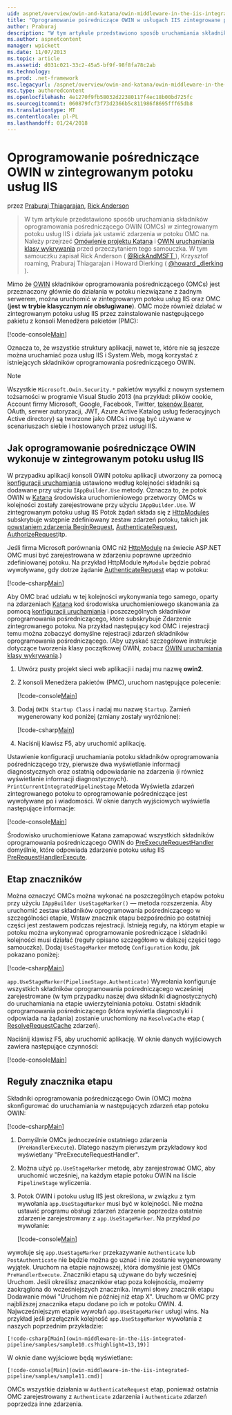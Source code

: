 ```yaml
---
uid: aspnet/overview/owin-and-katana/owin-middleware-in-the-iis-integrated-pipeline
title: "Oprogramowanie pośredniczące OWIN w usługach IIS zintegrowane potoku | Dokumentacja firmy Microsoft"
author: Praburaj
description: "W tym artykule przedstawiono sposób uruchamiania składników oprogramowania pośredniczącego OWIN (OMCs) w zintegrowanym potoku usług IIS i działa jak ustawić zdarzenia w potoku OMC na. Należy..."
ms.author: aspnetcontent
manager: wpickett
ms.date: 11/07/2013
ms.topic: article
ms.assetid: d031c021-33c2-45a5-bf9f-98f8fa78c2ab
ms.technology: 
ms.prod: .net-framework
msc.legacyurl: /aspnet/overview/owin-and-katana/owin-middleware-in-the-iis-integrated-pipeline
msc.type: authoredcontent
ms.openlocfilehash: 4e1270f9fb58032d22380117f4ec18b00bd725fc
ms.sourcegitcommit: 060879fcf3f73d2366b5c811986f8695fff65db8
ms.translationtype: MT
ms.contentlocale: pl-PL
ms.lasthandoff: 01/24/2018
---
```

<a name="owin-middleware-in-the-iis-integrated-pipeline"></a>Oprogramowanie pośredniczące OWIN w zintegrowanym potoku usług IIS
====================
przez [Praburaj Thiagarajan](https://github.com/Praburaj), [Rick Anderson](https://github.com/Rick-Anderson)

> W tym artykule przedstawiono sposób uruchamiania składników oprogramowania pośredniczącego OWIN (OMCs) w zintegrowanym potoku usług IIS i działa jak ustawić zdarzenia w potoku OMC na. Należy przejrzeć [Omówienie projektu Katana](an-overview-of-project-katana.md) i [OWIN uruchamiania klasy wykrywania](owin-startup-class-detection.md) przed przeczytaniem tego samouczka. W tym samouczku zapisał Rick Anderson ( [ @RickAndMSFT ](https://twitter.com/#!/RickAndMSFT) ), Krzysztof roaming, Praburaj Thiagarajan i Howard Dierking ( [ @howard \_dierking](https://twitter.com/howard_dierking) ).


Mimo że [OWIN](an-overview-of-project-katana.md) składników oprogramowania pośredniczącego (OMCs) jest przeznaczony głównie do działania w potoku niezwiązane z żadnym serwerem, można uruchomić w zintegrowanym potoku usług IIS oraz OMC (**jest w trybie klasycznym *nie* obsługiwane**). OMC może również działać w zintegrowanym potoku usług IIS przez zainstalowanie następującego pakietu z konsoli Menedżera pakietów (PMC):

[!code-console[Main](owin-middleware-in-the-iis-integrated-pipeline/samples/sample1.cmd)]

Oznacza to, że wszystkie struktury aplikacji, nawet te, które nie są jeszcze można uruchamiać poza usług IIS i System.Web, mogą korzystać z istniejących składników oprogramowania pośredniczącego OWIN. 

> [!NOTE]
> Wszystkie `Microsoft.Owin.Security.*` pakietów wysyłki z nowym systemem tożsamości w programie Visual Studio 2013 (na przykład: plików cookie, Account firmy Microsoft, Google, Facebook, Twitter, [tokenów Bearer](http://self-issued.info/docs/draft-ietf-oauth-v2-bearer.html), OAuth, serwer autoryzacji, JWT, Azure Active Katalog usług federacyjnych Active directory) są tworzone jako OMCs i mogą być używane w scenariuszach siebie i hostowanych przez usługi IIS.

## <a name="how-owin-middleware-executes-in-the-iis-integrated-pipeline"></a>Jak oprogramowanie pośredniczące OWIN wykonuje w zintegrowanym potoku usług IIS

W przypadku aplikacji konsoli OWIN potoku aplikacji utworzony za pomocą [konfiguracji uruchamiania](owin-startup-class-detection.md) ustawiono według kolejności składniki są dodawane przy użyciu `IAppBuilder.Use` metody. Oznacza to, że potok OWIN w [Katana](an-overview-of-project-katana.md) środowiska uruchomieniowego przetworzy OMCs w kolejności zostały zarejestrowane przy użyciu `IAppBuilder.Use`. W zintegrowanym potoku usług IIS Potok żądań składa się z [HttpModules](https://msdn.microsoft.com/library/ms178468(v=vs.85).aspx) subskrybuje wstępnie zdefiniowany zestaw zdarzeń potoku, takich jak [powstaniem zdarzenia BeginRequest](https://msdn.microsoft.com/library/system.web.httpapplication.beginrequest.aspx), [AuthenticateRequest](https://msdn.microsoft.com/library/system.web.httpapplication.authenticaterequest.aspx), [AuthorizeRequest](https://msdn.microsoft.com/library/system.web.httpapplication.authorizerequest.aspx)itp.

Jeśli firma Microsoft porównania OMC niż [HttpModule](https://msdn.microsoft.com/library/zec9k340(v=vs.85).aspx) na świecie ASP.NET OMC musi być zarejestrowana w zdarzeniu poprawne uprzednio zdefiniowanej potoku. Na przykład HttpModule `MyModule` będzie pobrać wywoływane, gdy dotrze żądanie [AuthenticateRequest](https://msdn.microsoft.com/library/system.web.httpapplication.authenticaterequest.aspx) etap w potoku:

[!code-csharp[Main](owin-middleware-in-the-iis-integrated-pipeline/samples/sample2.cs?highlight=10)]

Aby OMC brać udziału w tej kolejności wykonywania tego samego, oparty na zdarzeniach [Katana](an-overview-of-project-katana.md) kod środowiska uruchomieniowego skanowania za pomocą [konfiguracji uruchamiania](owin-startup-class-detection.md) i poszczególnych składników oprogramowania pośredniczącego, które subskrybuje Zdarzenie zintegrowanego potoku. Na przykład następujący kod OMC i rejestracji temu można zobaczyć domyślne rejestracji zdarzeń składników oprogramowania pośredniczącego. (Aby uzyskać szczegółowe instrukcje dotyczące tworzenia klasy początkowej OWIN, zobacz [OWIN uruchamiania klasy wykrywania](owin-startup-class-detection.md).)

1. Utwórz pusty projekt sieci web aplikacji i nadaj mu nazwę **owin2**.
2. Z konsoli Menedżera pakietów (PMC), uruchom następujące polecenie: 

    [!code-console[Main](owin-middleware-in-the-iis-integrated-pipeline/samples/sample3.cmd)]
3. Dodaj `OWIN Startup Class` i nadaj mu nazwę `Startup`. Zamień wygenerowany kod poniżej (zmiany zostały wyróżnione):  

    [!code-csharp[Main](owin-middleware-in-the-iis-integrated-pipeline/samples/sample4.cs?highlight=5-7,15-36)]
4. Naciśnij klawisz F5, aby uruchomić aplikację.

Ustawienie konfiguracji uruchamiania potoku składników oprogramowania pośredniczącego trzy, pierwsze dwa wyświetlanie informacji diagnostycznych oraz ostatnią odpowiadanie na zdarzenia (i również wyświetlanie informacji diagnostycznych). `PrintCurrentIntegratedPipelineStage` Metoda Wyświetla zdarzeń zintegrowanego potoku to oprogramowanie pośredniczące jest wywoływane po i wiadomości. W oknie danych wyjściowych wyświetla następujące informacje:

[!code-console[Main](owin-middleware-in-the-iis-integrated-pipeline/samples/sample5.cmd)]

Środowisko uruchomieniowe Katana zamapować wszystkich składników oprogramowania pośredniczącego OWIN do [PreExecuteRequestHandler](https://msdn.microsoft.com/library/system.web.httpapplication.prerequesthandlerexecute.aspx) domyślnie, które odpowiada zdarzenie potoku usług IIS [PreRequestHandlerExecute](https://msdn.microsoft.com/library/system.web.httpapplication.prerequesthandlerexecute.aspx).

## <a name="stage-markers"></a>Etap znaczników

Można oznaczyć OMCs można wykonać na poszczególnych etapów potoku przy użyciu `IAppBuilder UseStageMarker()` — metoda rozszerzenia. Aby uruchomić zestaw składników oprogramowania pośredniczącego w szczególności etapie, Wstaw znacznik etapu bezpośrednio po ostatniej części jest zestawem podczas rejestracji. Istnieją reguły, na którym etapie w potoku można wykonywać oprogramowanie pośredniczące i składniki kolejności musi działać (reguły opisano szczegółowo w dalszej części tego samouczka). Dodaj `UseStageMarker` metodę `Configuration` kodu, jak pokazano poniżej:

[!code-csharp[Main](owin-middleware-in-the-iis-integrated-pipeline/samples/sample6.cs?highlight=13,19)]

`app.UseStageMarker(PipelineStage.Authenticate)` Wywołania konfiguruje wszystkich składników oprogramowania pośredniczącego wcześniej zarejestrowane (w tym przypadku naszej dwa składniki diagnostycznych) do uruchamiania na etapie uwierzytelniania potoku. Ostatni składnik oprogramowania pośredniczącego (która wyświetla diagnostyki i odpowiada na żądania) zostanie uruchomiony na `ResolveCache` etap ( [ResolveRequestCache](https://msdn.microsoft.com/library/system.web.httpapplication.resolverequestcache.aspx) zdarzeń).

Naciśnij klawisz F5, aby uruchomić aplikację. W oknie danych wyjściowych zawiera następujące czynności:

[!code-console[Main](owin-middleware-in-the-iis-integrated-pipeline/samples/sample7.cmd)]

## <a name="stage-marker-rules"></a>Reguły znacznika etapu

Składniki oprogramowania pośredniczącego Owin (OMC) można skonfigurować do uruchamiania w następujących zdarzeń etap potoku OWIN:

[!code-csharp[Main](owin-middleware-in-the-iis-integrated-pipeline/samples/sample8.cs)]

1. Domyślnie OMCs jednocześnie ostatniego zdarzenia (`PreHandlerExecute`). Dlatego naszym pierwszym przykładowy kod wyświetlany "PreExecuteRequestHandler".
2. Można użyć `pp.UseStageMarker` metodę, aby zarejestrować OMC, aby uruchomić wcześniej, na każdym etapie potoku OWIN na liście `PipelineStage` wyliczenia.
3. Potok OWIN i potoku usług IIS jest określona, w związku z tym wywołania `app.UseStageMarker` musi być w kolejności. Nie można ustawić programu obsługi zdarzeń zdarzenie poprzedza ostatnie zdarzenie zarejestrowany z `app.UseStageMarker`. Na przykład *po* wywołanie:

    [!code-console[Main](owin-middleware-in-the-iis-integrated-pipeline/samples/sample9.cmd)]

 wywołuje się `app.UseStageMarker` przekazywanie `Authenticate` lub `PostAuthenticate` nie będzie można go uznać i nie zostanie wygenerowany wyjątek. Uruchom na etapie najnowszej, która domyślnie jest OMCs `PreHandlerExecute`. Znaczniki etapu są używane do były wcześniej Uruchom. Jeśli określisz znaczników etap poza kolejnością, możemy zaokrąglona do wcześniejszych znacznika. Innymi słowy znacznik etapu Dodawanie mówi "Uruchom nie później niż etap X". Uruchom w OMC przy najbliższej znacznika etapu dodane po ich w potoku OWIN.
4. Najwcześniejszym etapie wywołań `app.UseStageMarker` usługi wins. Na przykład jeśli przełącznik kolejność `app.UseStageMarker` wywołania z naszych poprzednim przykładzie:

    [!code-csharp[Main](owin-middleware-in-the-iis-integrated-pipeline/samples/sample10.cs?highlight=13,19)]

 W oknie dane wyjściowe będą wyświetlane: 

    [!code-console[Main](owin-middleware-in-the-iis-integrated-pipeline/samples/sample11.cmd)]

 OMCs wszystkie działania w `AuthenticateRequest` etap, ponieważ ostatnia OMC zarejestrowany z `Authenticate` zdarzenia i `Authenticate` zdarzeń poprzedza inne zdarzenia.
